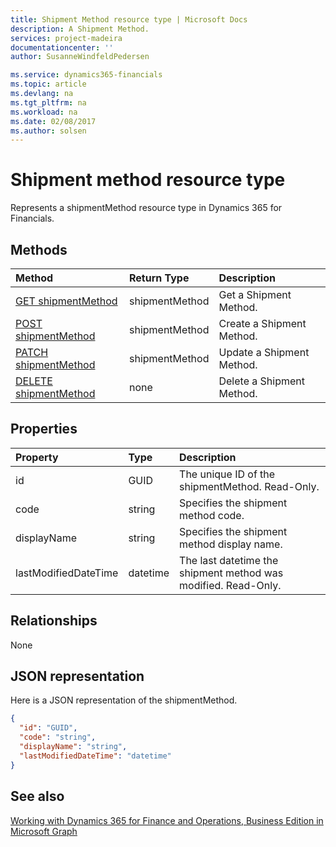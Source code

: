 ```yaml
---
title: Shipment Method resource type | Microsoft Docs
description: A Shipment Method.
services: project-madeira
documentationcenter: ''
author: SusanneWindfeldPedersen

ms.service: dynamics365-financials
ms.topic: article
ms.devlang: na
ms.tgt_pltfrm: na
ms.workload: na
ms.date: 02/08/2017
ms.author: solsen
---
```


# Shipment method resource type
Represents a shipmentMethod resource type in Dynamics 365 for Financials.


## Methods

| Method       | Return Type  |Description|
|:---------------|:--------|:----------|
|[GET shipmentMethod](../api/dynamics_get_shipmentmethods.md)|shipmentMethod|Get a Shipment Method.|
|[POST shipmentMethod](../api/dynamics_create_shipmentmethods.md)|shipmentMethod|Create a Shipment Method.|
|[PATCH shipmentMethod](../api/dynamics_update_shipmentmethods.md)|shipmentMethod|Update a Shipment Method.|
|[DELETE shipmentMethod](../api/dynamics_delete_shipmentmethods.md)|none|Delete a Shipment Method.|

## Properties
| Property	   | Type	|Description|
|:---------------|:--------|:----------|
|id|GUID|The unique ID of the shipmentMethod. Read-Only.|
|code|string|Specifies the shipment method code.|
|displayName|string|Specifies the shipment method display name.|
|lastModifiedDateTime|datetime|The last datetime the shipment method was modified. Read-Only.|  


## Relationships
None

## JSON representation

Here is a JSON representation of the shipmentMethod.

```json
{
  "id": "GUID",
  "code": "string",
  "displayName": "string",
  "lastModifiedDateTime": "datetime"
}

```

## See also
[Working with Dynamics 365 for Finance and Operations, Business Edition in Microsoft Graph](../resources/dynamics_overview.md) 

